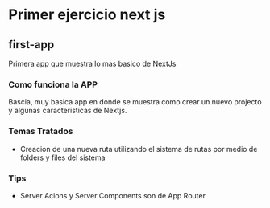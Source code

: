 # Primer ejercicio next js

## first-app

Primera app que muestra lo mas basico de NextJs

### Como funciona la APP

Bascia, muy basica app en donde se muestra como crear un nuevo projecto y algunas caracteristicas de Nextjs.

### Temas Tratados

- Creacion de una nueva ruta utilizando el sistema de rutas por medio de folders y files del sistema

### Tips

- Server Acions y Server Components son de App Router
